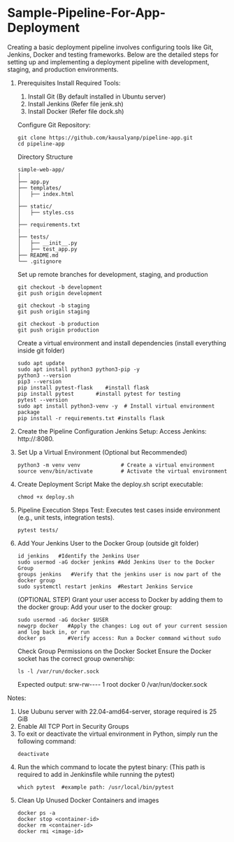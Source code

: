 # Sample-Pipeline-For-App-Deployment
Creating a basic deployment pipeline involves configuring tools like Git, Jenkins, Docker and testing frameworks. Below are the detailed steps for setting up and implementing a deployment pipeline with development, staging, and production environments.

1. Prerequisites
   Install Required Tools:
     1. Install Git (By default installed in Ubuntu server)
     2. Install Jenkins (Refer file jenk.sh)
     3. Install Docker  (Refer file dock.sh)

   Configure Git Repository:
   ```
   git clone https://github.com/kausalyanp/pipeline-app.git
   cd pipeline-app
   ```
   Directory Structure
   ```
   simple-web-app/
   │
   ├── app.py
   ├── templates/
   │   ├── index.html
   │
   ├── static/
   │   ├── styles.css
   │
   ├── requirements.txt
   |
   ├── tests/
   │   ├── __init__.py
   │   ├── test_app.py
   ├── README.md
   └── .gitignore
   ```
   Set up remote branches for development, staging, and production
   ```
   git checkout -b development
   git push origin development

   git checkout -b staging
   git push origin staging

   git checkout -b production
   git push origin production
   ```
   Create a virtual environment and install dependencies (install everything inside git folder)
   ```
   sudo apt update
   sudo apt install python3 python3-pip -y
   python3 --version
   pip3 --version
   pip install pytest-flask    #install flask
   pip install pytest       #install pytest for testing
   pytest --version
   sudo apt install python3-venv -y  # Install virtual environment package
   pip install -r requirements.txt #installs flask
   ```
2. Create the Pipeline Configuration
   Jenkins Setup:
   Access Jenkins: http://<your-server-ip>:8080.

3. Set Up a Virtual Environment (Optional but Recommended)
   ```
   python3 -m venv venv             # Create a virtual environment
   source venv/bin/activate         # Activate the virtual environment
   ```

4. Create Deployment Script
   Make the deploy.sh script executable:
   ```
   chmod +x deploy.sh
   ```
   
6. Pipeline Execution Steps
   Test: Executes test cases inside environment (e.g., unit tests, integration tests).
   ```
   pytest tests/
   ```

7. Add Your Jenkins User to the Docker Group (outside git folder)
   ```
   id jenkins   #Identify the Jenkins User
   sudo usermod -aG docker jenkins #Add Jenkins User to the Docker Group
   groups jenkins   #Verify that the jenkins user is now part of the docker group
   sudo systemctl restart jenkins  #Restart Jenkins Service
   ```
   (OPTIONAL STEP) Grant your user access to Docker by adding them to the docker group:
   Add your user to the docker group:
   ```
   sudo usermod -aG docker $USER 
   newgrp docker   #Apply the changes: Log out of your current session and log back in, or run
   docker ps       #Verify access: Run a Docker command without sudo
   ```
   Check Group Permissions on the Docker Socket
   Ensure the Docker socket has the correct group ownership:
   ```
   ls -l /var/run/docker.sock
   ```
   Expected output:
   srw-rw---- 1 root docker 0 <timestamp> /var/run/docker.sock


Notes:
  1. Use Uubunu server with 22.04-amd64-server, storage required is 25 GiB
  2. Enable All TCP Port in Security Groups
  3. To exit or deactivate the virtual environment in Python, simply run the following command:
     ```
     deactivate
     ```
  4. Run the which command to locate the pytest binary: (This path is required to add in Jenkinsfile while running the pytest)
     ```
     which pytest  #example path: /usr/local/bin/pytest
     ```
  5. Clean Up Unused Docker Containers and images
     ```
     docker ps -a
     docker stop <container-id>
     docker rm <container-id>
     docker rmi <image-id>
     ```

